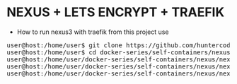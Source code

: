 # NEXUS + LETS ENCRYPT + TRAEFIK

- How to run nexus3 with traefik from this project use

<pre>
user@host:/home/user$ git clone https://github.com/huntercodexs/docker-series.git .
user@host:/home/user$ cd docker-series/self-containers/nexus/nexus-traefik
user@host:/home/user/docker-series/self-containers/nexus/nexus-traefik$ docker network create open_network
user@host:/home/user/docker-series/self-containers/nexus/nexus-traefik$ docker-compose up --build
user@host:/home/user/docker-series/self-containers/nexus/nexus-traefik$ docker-compose start
</pre>
